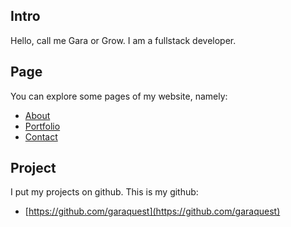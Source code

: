 
## Intro

Hello, call me Gara or Grow. I am a fullstack developer.

## Page

You can explore some pages of my website, namely:
* [About](https://garaquest.github.io/about)
* [Portfolio](https://garaquest.github.io/portfolio)
* [Contact](https://garaquest.github.io/contact)

## Project

I put my projects on github. This is my github:
 * [https://github.com/garaquest](https://github.com/garaquest)
